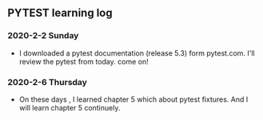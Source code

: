 ## PYTEST learning log

### 2020-2-2 Sunday
* I downloaded a pytest documentation (release 5.3) form pytest.com.
I'll review the pytest from today. come on!
### 2020-2-6 Thursday
* On these days , I learned chapter 5 which about pytest fixtures. And I will learn chapter 5 continuely.
